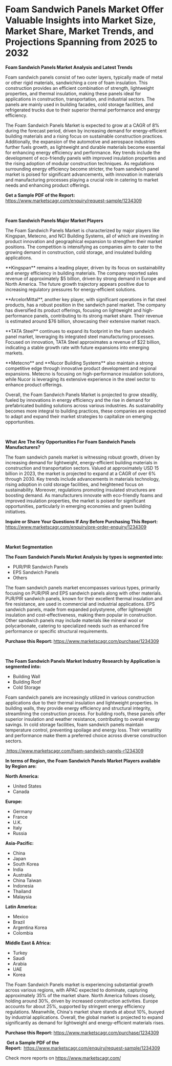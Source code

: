 <p><h1>Foam Sandwich Panels Market Offer Valuable Insights into Market Size, Market Share, Market Trends, and Projections Spanning from 2025 to 2032</h1></p><p><strong>Foam Sandwich Panels Market Analysis and Latest Trends</strong></p>
<p><p>Foam sandwich panels consist of two outer layers, typically made of metal or other rigid materials, sandwiching a core of foam insulation. This construction provides an efficient combination of strength, lightweight properties, and thermal insulation, making these panels ideal for applications in construction, transportation, and industrial sectors. The panels are mainly used in building facades, cold storage facilities, and refrigerated trucks due to their superior thermal performance and energy efficiency.</p><p>The Foam Sandwich Panels Market is expected to grow at a CAGR of 8% during the forecast period, driven by increasing demand for energy-efficient building materials and a rising focus on sustainable construction practices. Additionally, the expansion of the automotive and aerospace industries further fuels growth, as lightweight and durable materials become essential for enhancing energy efficiency and performance. Key trends include the development of eco-friendly panels with improved insulation properties and the rising adoption of modular construction techniques. As regulations surrounding energy efficiency become stricter, the foam sandwich panel market is poised for significant advancements, with innovation in materials and manufacturing processes playing a crucial role in catering to market needs and enhancing product offerings.</p></p>
<p><strong>Get a Sample PDF of the Report:&nbsp;</strong> <a href="https://www.marketscagr.com/enquiry/request-sample/1234309?utm_campaign=2337&utm_medium=2&utm_source=Github&utm_content=ia&utm_term=01042025&utm_id=foam-sandwich-panels">https://www.marketscagr.com/enquiry/request-sample/1234309</a></p>
<p>&nbsp;</p>
<p><strong>Foam Sandwich Panels Major Market Players</strong></p>
<p><p>The Foam Sandwich Panels Market is characterized by major players like Kingspan, Metecno, and NCI Building Systems, all of which are investing in product innovation and geographical expansion to strengthen their market positions. The competition is intensifying as companies aim to cater to the growing demand in construction, cold storage, and insulated building applications.</p><p>**Kingspan** remains a leading player, driven by its focus on sustainability and energy efficiency in building materials. The company reported sales revenue of approximately $5 billion, driven by strong demand in Europe and North America. The future growth trajectory appears positive due to increasing regulatory pressures for energy-efficient solutions.</p><p>**ArcelorMittal**, another key player, with significant operations in flat steel products, has a robust position in the sandwich panel market. The company has diversified its product offerings, focusing on lightweight and high-performance panels, contributing to its strong market share. Their revenue is estimated around $76 billion, showcasing their extensive market reach.</p><p>**TATA Steel** continues to expand its footprint in the foam sandwich panel market, leveraging its integrated steel manufacturing processes. Focused on innovation, TATA Steel approximates a revenue of $22 billion, indicating a stable growth rate with future expansions into emerging markets.</p><p>**Metecno** and **Nucor Building Systems** also maintain a strong competitive edge through innovative product development and regional expansions. Metecno is focusing on high-performance insulation solutions, while Nucor is leveraging its extensive experience in the steel sector to enhance product offerings.</p><p>Overall, the Foam Sandwich Panels Market is projected to grow steadily, fueled by innovations in energy efficiency and the rise in demand for prefabricated building solutions across various industries. As sustainability becomes more integral to building practices, these companies are expected to adapt and expand their market strategies to capitalize on emerging opportunities.</p></p>
<p>&nbsp;</p>
<p><strong>What Are The Key Opportunities For Foam Sandwich Panels Manufacturers?</strong></p>
<p><p>The foam sandwich panels market is witnessing robust growth, driven by increasing demand for lightweight, energy-efficient building materials in construction and transportation sectors. Valued at approximately USD 15 billion in 2023, the market is projected to expand at a CAGR of over 6% through 2030. Key trends include advancements in materials technology, rising adoption in cold storage facilities, and heightened focus on sustainability. Moreover, regulations promoting insulated structures are boosting demand. As manufacturers innovate with eco-friendly foams and improved insulation properties, the market is poised for significant opportunities, particularly in emerging economies and green building initiatives.</p></p>
<p><strong>Inquire or Share Your Questions If Any Before Purchasing This Report:</strong> <a href="https://www.marketscagr.com/enquiry/pre-order-enquiry/1234309?utm_campaign=2337&utm_medium=2&utm_source=Github&utm_content=ia&utm_term=01042025&utm_id=foam-sandwich-panels">https://www.marketscagr.com/enquiry/pre-order-enquiry/1234309</a></p>
<p>&nbsp;</p>
<p><strong>Market Segmentation</strong></p>
<p><strong>The Foam Sandwich Panels Market Analysis by types is segmented into:</strong></p>
<p><ul><li>PUR/PIR Sandwich Panels</li><li>EPS Sandwich Panels</li><li>Others</li></ul></p>
<p><p>The foam sandwich panels market encompasses various types, primarily focusing on PUR/PIR and EPS sandwich panels along with other materials. PUR/PIR sandwich panels, known for their excellent thermal insulation and fire resistance, are used in commercial and industrial applications. EPS sandwich panels, made from expanded polystyrene, offer lightweight insulation and cost-effectiveness, making them popular in construction. Other sandwich panels may include materials like mineral wool or polycarbonate, catering to specialized needs such as enhanced fire performance or specific structural requirements.</p></p>
<p><strong>Purchase this Report:&nbsp;</strong><a href="https://www.marketscagr.com/purchase/1234309?utm_campaign=2337&utm_medium=2&utm_source=Github&utm_content=ia&utm_term=01042025&utm_id=foam-sandwich-panels">https://www.marketscagr.com/purchase/1234309</a></p>
<p>&nbsp;</p>
<p><strong>The Foam Sandwich Panels Market Industry Research by Application is segmented into:</strong></p>
<p><ul><li>Building Wall</li><li>Building Roof</li><li>Cold Storage</li></ul></p>
<p><p>Foam sandwich panels are increasingly utilized in various construction applications due to their thermal insulation and lightweight properties. In building walls, they provide energy efficiency and structural integrity, streamlining the construction process. For building roofs, these panels offer superior insulation and weather resistance, contributing to overall energy savings. In cold storage facilities, foam sandwich panels maintain temperature control, preventing spoilage and energy loss. Their versatility and performance make them a preferred choice across diverse construction sectors.</p></p>
<p><a href="https://www.marketscagr.com/foam-sandwich-panels-r1234309?utm_campaign=2337&utm_medium=2&utm_source=Github&utm_content=ia&utm_term=01042025&utm_id=foam-sandwich-panels">&nbsp;https://www.marketscagr.com/foam-sandwich-panels-r1234309</a></p>
<p><strong>In terms of Region, the Foam Sandwich Panels Market Players available by Region are:</strong></p>
<p>
    <p> <strong> North America: </strong>
        <ul>
            <li>United States</li>
            <li>Canada</li>
        </ul>
        </p> 
    <p> <strong> Europe: </strong>
        <ul>
            <li>Germany</li>
            <li>France</li>
            <li>U.K.</li>
            <li>Italy</li>
            <li>Russia</li>
        </ul>
        </p> 
    <p> <strong> Asia-Pacific: </strong>
        <ul>
            <li>China</li>
            <li>Japan</li>
            <li>South Korea</li>
            <li>India</li>
            <li>Australia</li>
            <li>China Taiwan</li>
            <li>Indonesia</li>
            <li>Thailand</li>
            <li>Malaysia</li>
        </ul>
        </p> 
    <p> <strong> Latin America: </strong>
        <ul>
            <li>Mexico</li>
            <li>Brazil</li>
            <li>Argentina Korea</li>
            <li>Colombia</li>
        </ul>
        </p> 
    <p> <strong> Middle East & Africa: </strong>
        <ul>
            <li>Turkey</li>
            <li>Saudi</li>
            <li>Arabia</li>
            <li>UAE</li>
            <li>Korea</li>
        </ul>
    </p>
    </p>
<p><p>The Foam Sandwich Panels market is experiencing substantial growth across various regions, with APAC expected to dominate, capturing approximately 35% of the market share. North America follows closely, holding around 30%, driven by increased construction activities. Europe accounts for about 25%, supported by stringent energy efficiency regulations. Meanwhile, China's market share stands at about 10%, buoyed by industrial applications. Overall, the global market is projected to expand significantly as demand for lightweight and energy-efficient materials rises.</p></p>
<p><strong>Purchase this Report: </strong><a href="https://www.marketscagr.com/purchase/1234309?utm_campaign=2337&utm_medium=2&utm_source=Github&utm_content=ia&utm_term=01042025&utm_id=foam-sandwich-panels">https://www.marketscagr.com/purchase/1234309</a></p>
<p>&nbsp;<strong>Get a Sample PDF of the Report:&nbsp;&nbsp;</strong><a href="https://www.marketscagr.com/enquiry/request-sample/1234309?utm_campaign=2337&utm_medium=2&utm_source=Github&utm_content=ia&utm_term=01042025&utm_id=foam-sandwich-panels">https://www.marketscagr.com/enquiry/request-sample/1234309</a></p>
<p><strong></strong></p>
<p>Check more reports on <a href="https://www.marketscagr.com/?utm_campaign=2337&utm_medium=2&utm_source=Github&utm_content=ia&utm_term=01042025&utm_id=foam-sandwich-panels">https://www.marketscagr.com/</a></p>
